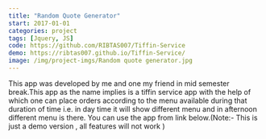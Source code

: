 ```yaml
---
title: "Random Quote Generator"
start: 2017-01-01
categories: project
tags: [Jquery, JS]
code: https://github.com/RIBTAS007/Tiffin-Service
demo: https://ribtas007.github.io/Tiffin-Service/
image: /img/project-imgs/Random quote generator.jpg
---
```



This app was developed by me and one my friend in mid semester break.This app as the name implies is
a tiffin service app with the help of which one can place orders according to the menu available during 
that duration of time i.e. in day time it will show different menu and in afternoon different menu is there.
 You can use the app from link below.(Note:- This is just a demo version , all features will not work )
